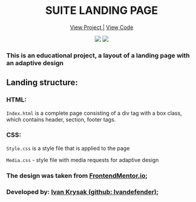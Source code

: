<h1 align="center">SUITE LANDING PAGE</h1>

<div align="center">
 <a href="">View Project |</a>
 <a href="">View Code</a>
</div>

<p align="center">
<img src="https://img.shields.io/badge/HTML-orange?style=for-the-badge&logo=html&logoColor=orange">
<img src="https://img.shields.io/badge/css-blue?style=for-the-badge&logo=css&logoColor=blue">
</p>

### **This is an educational project, a layout of a landing page with an adaptive design**

## Landing structure:

### HTML:

`Index.html` is a complete page consisting of a div tag with a box class, which contains header, section, footer tags.

### CSS:

`Style.css` is a style file that is applied to the page

`Media.css` - style file with media requests for adaptive design

### The design was taken from [FrontendMentor.io](https://www.frontendmentor.io/challenges/suite-landing-page-tj_eaU-Ra);

### Developed by: [Ivan Krysak (github: Ivandefender)](https://github.com/Ivandefender);